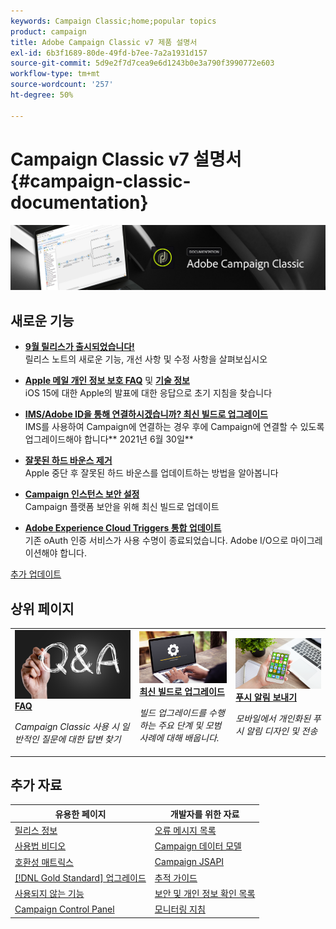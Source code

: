 ```yaml
---
keywords: Campaign Classic;home;popular topics
product: campaign
title: Adobe Campaign Classic v7 제품 설명서
exl-id: 6b3f1689-80de-49fd-b7ee-7a2a1931d157
source-git-commit: 5d9e2f7d7cea9e6d1243b0e3a790f3990772e603
workflow-type: tm+mt
source-wordcount: '257'
ht-degree: 50%

---
```


# Campaign Classic v7 설명서 {#campaign-classic-documentation}

![](platform/using/assets/do-not-localize/banner_acc_doc.jpg)

## 새로운 기능

* **[9월 릴리스가 출시되었습니다!](rn/using/latest-release.md)**<br/> 릴리스 노트의 새로운 기능, 개선 사항 및 수정 사항을 살펴보십시오

* **[Apple 메일 개인 정보 보호 FAQ](https://experienceleague.adobe.com/docs/deliverability-learn/deliverability-best-practice-guide/additional-resources/technotes/apple-mail-privacy-faq.html?lang=ko)** 및 **[기술 정보](technotes/using/apple-mail-app-privacy-protection.md)**<br/> iOS 15에 대한 Apple의 발표에 대한 응답으로 초기 지침을 찾습니다

* **[IMS/Adobe ID을 통해 연결하시겠습니까? 최신 빌드로 업그레이드](technotes/using/ims-updates.md)**<br/> IMS를 사용하여 Campaign에 연결하는 경우 후에 Campaign에 연결할 수 있도록 업그레이드해야 합니다** 2021년 6월 30일&#x200B;**

* **[잘못된 하드 바운스 제거](delivery/using/update-bounce-qualification.md)**<br/> Apple 중단 후 잘못된 하드 바운스를 업데이트하는 방법을 알아봅니다

* **[Campaign 인스턴스 보안 설정](technotes/using/acc-config-updates.md)**<br/> Campaign 플랫폼 보안을 위해 최신 빌드로 업데이트

* **[Adobe Experience Cloud Triggers 통합 업데이트](integrations/using/configuring-adobe-io.md)**<br/> 기존 oAuth 인증 서비스가 사용 수명이 종료되었습니다. Adobe I/O으로 마이그레이션해야 합니다.

[추가 업데이트](rn/using/documentation-updates.md)

## 상위 페이지

<table style="table-layout:fixed">
<tr>
  <td>
    <a href="platform/using/common-questions.md">
      <img alt="FAQ" src="platform/using/assets/FAQ.png"/>
    </a>
    <div>
      <a href="platform/using/common-questions.md">
    <strong>FAQ</strong>
    </a>
    </div>
    <p>
    <em>Campaign Classic 사용 시 일반적인 질문에 대한 답변 찾기</em>
    <p>
  </td>
   <td>
    <a href="production/using/build-upgrade.md">
      <img alt="빌드 업그레이드" src="platform/using/assets/upgrade.png" />
    </a>
    <div>
      <a href="production/using/build-upgrade.md">
    <strong>최신 빌드로 업그레이드</strong>
    </a>
    </div>
    <p>
    <em>빌드 업그레이드를 수행하는 주요 단계 및 모범 사례에 대해 배웁니다.</em>
    <p>
  </td>
  <td>
    <a href="delivery/using/create-notifications-ios.md">
       <img alt="푸시 알림" src="platform/using/assets/push.png" />
    </a>
    <div>
       <a href="delivery/using/create-notifications-ios.md">
    <strong>푸시 알림 보내기</strong>
    </a>
    </div>
    <p>
    <em>모바일에서 개인화된 푸시 알림 디자인 및 전송</em>
    <p>
  </td>
</tr>
</table>

## 추가 자료

| 유용한 페이지 | 개발자를 위한 자료 |
|---|---|
| [릴리스 정보](rn/using/latest-release.md) | [오류 메시지 목록](https://experienceleague.adobe.com/developer/campaign-errors/error_codes.html?lang=ko) |
| [사용법 비디오](https://experienceleague.adobe.com/docs/campaign-classic-learn/tutorials/overview.html?lang=ko) | [Campaign 데이터 모델](configuration/using/about-data-model.md) |
| [호환성 매트릭스](rn/using/compatibility-matrix.md) | [Campaign JSAPI](https://experienceleague.adobe.com/developer/campaign-api/api/p-1.html) |
| [[!DNL Gold Standard] 업그레이드](rn/using/gs-overview.md) | [추적 가이드](https://helpx.adobe.com/kr/campaign/kb/acc-tracking.html) |
| [사용되지 않는 기능](rn/using/deprecated-features.md) | [보안 및 개인 정보 확인 목록](https://helpx.adobe.com/kr/campaign/kb/acc-security.html) |
| [Campaign Control Panel](https://experienceleague.adobe.com/docs/control-panel/using/control-panel-home.html?lang=ko) | [모니터링 지침](production/using/monitoring-guidelines.md) |

